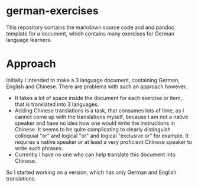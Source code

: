 # german-exercises

This repository contains the markdown source code and and pandoc template for a  document, which contains many exercises for German language learners.

# Approach

Initially I intended to make a 3 language document, containing German, English and Chinese. There are problems with such an approach however.

* It takes a lot of space inside the document for each exercise or item, that is translated into 3 languages.
* Adding Chinese translations is a task, that consumes lots of time, as I cannot come up with the translations myself, because I am not a native speaker and have no idea how one would write the instructions in Chinese. It seems to be quite complicating to clearly distinguish colloquial "or" and logical "or" and logical "exclusive or" for example. It requires a native speaker or at least a very proficient Chinese speaker to write such phrases.
* Currently I have no one who can help translate this document into Chinese.

So I started working on a version, which has only German and English translations.
